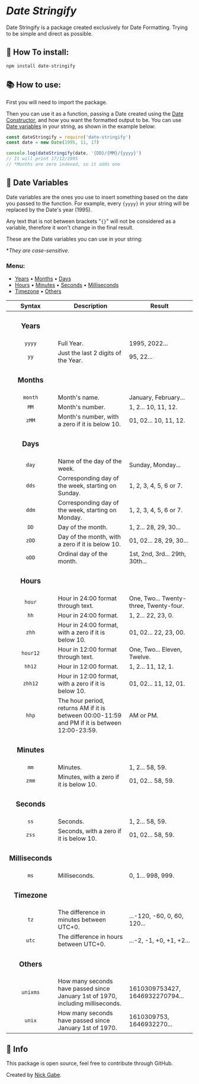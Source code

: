 # *Date Stringify*

Date Stringify is a package created exclusively for Date Formatting. Trying to be simple and direct as possible.

## 🚀 How To install:
```
npm install date-stringify
```

## 📚 How to use:
First you will need to import the package.

Then you can use it as a function, passing a Date created using the [Date Constructor](https://developer.mozilla.org/pt-BR/docs/Web/JavaScript/Reference/Global_Objects/Date), and how you want the formatted output to be. You can use [Date variables](#dateVariables) in your string, as shown in the example below:
```javascript
const dateStringify = require('date-stringify')
const date = new Date(1995, 11, 17)

console.log(dateStringify(date, '{DD}/{MM}/{yyyy}')
// It will print 17/12/1995
// *Months are zero indexed, so it adds one
```

<h2 id="dateVariables"> 📅 Date Variables </h2>

Date variables are the ones you use to insert something based on the date you passed to the function. For example, every `{yyyy}` in your string will be replaced by the Date's year (1995).

Any text that is not between brackets "`{}`" will not be considered as a variable, therefore it won't change in the final result.

These are the Date variables you can use in your string:

**They are case-sensitive.*
### Menu:
* <a href="#Years">Years</a> •
 <a href="#Months">Months</a> •
 <a href="#Days">Days</a>
* <a href="#Hours">Hours</a> •
 <a href="#Minutes">Minutes</a> •
 <a href="#Seconds">Seconds</a> •
 <a href="#Milliseconds">Milliseconds</a>
* <a href="#Timezone">Timezone</a> •
 <a href="#Others">Others</a>

| Syntax | Description | Result |
| :------: | ----------- | ------ |
|<h3 id="Years">**Years**</h3>|
| `yyyy` | Full Year. | 1995, 2022...
| `yy` | Just the last 2 digits of the Year. | 95, 22...
|<h3 id="Months">**Months**</h3>|
| `month` | Month's name.| January, February...|
| `MM` | Month's number. | 1, 2... 10, 11, 12.
| `zMM` | Month's number, with a zero if it is below 10. | 01, 02... 10, 11, 12.
|<h3 id="Days">**Days**</h3>|
| `day` | Name of the day of the week.|Sunday, Monday...
| `dds` | Corresponding day of the week, starting on Sunday. | 1, 2, 3, 4, 5, 6 or 7.
| `ddm` | Corresponding day of the week, starting on Monday. | 1, 2, 3, 4, 5, 6 or 7.
| `DD` | Day of the month. | 1, 2... 28, 29, 30...
| `zDD` | Day of the month, with a zero if it is below 10. | 01, 02... 28, 29, 30...
| `oDD` | Ordinal day of the month. | 1st, 2nd, 3rd... 29th, 30th...
|<h3 id="Hours">**Hours**</h3>|
| `hour` | Hour in 24:00 format through text. | One, Two... Twenty-three, Twenty-four.
| `hh` | Hour in 24:00 format. | 1, 2... 22, 23, 0.
| `zhh` | Hour in 24:00 format, with a zero if it is below 10. | 01, 02... 22, 23, 00.
| `hour12` | Hour in 12:00 format through text. | One, Two... Eleven, Twelve.
| `hh12` | Hour in 12:00 format. | 1, 2... 11, 12, 1.
| `zhh12` | Hour in 12:00 format, with a zero if it is below 10. | 01, 02... 11, 12, 01.
| `hhp` | The hour period, returns AM if it is between 00:00-11:59 and PM if it is between 12:00-23:59. | AM or PM.
|<h3 id="Minutes">**Minutes**</h3>|
| `mm` | Minutes. | 1, 2... 58, 59.
| `zmm` | Minutes, with a zero if it is below 10. | 01, 02... 58, 59.
|<h3 id="Seconds">**Seconds**</h3>|
| `ss` | Seconds. | 1, 2... 58, 59.
| `zss` | Seconds, with a zero if it is below 10. | 01, 02... 58, 59.
|<h3 id="Milliseconds">**Milliseconds**</h3>|
| `ms` | Milliseconds. | 0, 1... 998, 999.
|<h3 id="Timezone">**Timezone**</h3>|
| `tz` | The difference in minutes between UTC+0. | ...-120, -60, 0, 60, 120...
| `utc` | The difference in hours between UTC+0. | ...-2, -1, +0, +1, +2...
|<h3 id="Others">**Others**</h3>|
| `unixms` | How many seconds have passed since January 1st of 1970, including milliseconds. | 1610309753427, 1646932270794...
| `unix` | How many seconds have passed since January 1st of 1970. | 1610309753, 1646932270...

## 🐉 Info
This package is open source, feel free to contribute through GitHub.

Created by [Nick Gabe](https://github.com/Nick-Gabe).